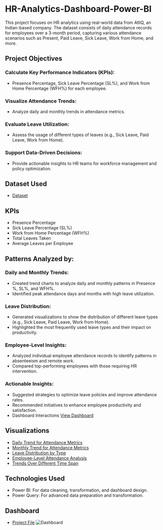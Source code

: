 # HR-Analytics-Dashboard-Power-BI
This project focuses on HR analytics using real-world data from AtliQ, an Indian-based company. The dataset consists of daily attendance records for employees over a 3-month period, capturing various attendance scenarios such as Present, Paid Leave, Sick Leave, Work from Home, and more.


## Project Objectives

 ### Calculate Key Performance Indicators (KPIs):
<ul>
    <li>Presence Percentage, Sick Leave Percentage (SL%), and Work from Home Percentage (WFH%) for each employee.</li>
</ul>

 ### Visualize Attendance Trends:
<ul>
    <li>Analyze daily and monthly trends in attendance metrics.</li>
</ul>

### Evaluate Leave Utilization:
<ul>
    <li>Assess the usage of different types of leaves (e.g., Sick Leave, Paid Leave, Work from Home).</li>
</ul>

 ### Support Data-Driven Decisions:
<ul>
    <li>Provide actionable insights to HR teams for workforce management and policy optimization.</li>
</ul>

## Dataset Used
- <a href="https://github.com/m-hamza-7/HR-Analytics-Dashboard-Power-BI/blob/main/Data%20Set%20Attendance%20Sheet%202022-2023.xlsx">Dataset</a>
## KPIs
<ul>
  <li>Presence Percentage</li>
  <li>Sick Leave Percentage (SL%)</li>
  <li>Work from Home Percentage (WFH%)</li>
  <li>Total Leaves Taken</li>
  <li>Average Leaves per Employee</li>
</ul>

## Patterns Analyzed by:

### Daily and Monthly Trends:
<ul>
  <li>Created trend charts to analyze daily and monthly patterns in Presence %, SL%, and WFH%.</li>
  <li>Identified peak attendance days and months with high leave utilization.</li>
</ul>

###  Leave Distribution:
<ul>
  <li>Generated visualizations to show the distribution of different leave types (e.g., Sick Leave, Paid Leave, Work from Home).</li>
  <li>Highlighted the most frequently used leave types and their impact on productivity.</li>
</ul>

### Employee-Level Insights:
<ul>
  <li>Analyzed individual employee attendance records to identify patterns in absenteeism and remote work.</li>
  <li>Compared top-performing employees with those requiring HR intervention.</li>
</ul>

### Actionable Insights:
<ul>
<li>Suggested strategies to optimize leave policies and improve attendance rates.</li>
<li>Recommended initiatives to enhance employee productivity and satisfaction.</li>
<li>Dashboard Interactions <a href="https://github.com/m-hamza-7/Data-Analysis-Dashboard/blob/main/MyDashboard.png">View Dashboard</a></li>
</ul>

## Visualizations
<ul>
  <li><a href="https://github.com/m-hamza-7/HR-Analytics-Dashboard-Power-BI/blob/main/daily%20basis%20%25age.png">Daily Trend for Attendance Metrics</a></li>
  <li><a href="https://github.com/m-hamza-7/HR-Analytics-Dashboard-Power-BI/blob/main/monthly%20basis%20%25age.png">Monthly Trend for Attendance Metrics</a></li>
  <li><a href="https://github.com/m-hamza-7/HR-Analytics-Dashboard-Power-BI/blob/main/Leave%20Distribution%20by%20Type.png">Leave Distribution by Type</a></li>
  <li><a href="https://github.com/m-hamza-7/HR-Analytics-Dashboard-Power-BI/blob/main/Employee-Level%20Attendance%20Analysis.png">Employee-Level Attendance Analysis</a></li>
  <li><a href="https://github.com/m-hamza-7/HR-Analytics-Dashboard-Power-BI/blob/main/Trends%20by%20Different%20Leave.png">Trends Over Different Time Span</a></li>
  
</ul>

## Technologies Used
- Power BI: For data cleaning, transformation, and dashboard design.
- Power Query: For advanced data preparation and transformation.

## Dashboard
- <a href="https://github.com/m-hamza-7/HR-Analytics-Dashboard-Power-BI/blob/main/HR%20Data%20Analytics%20Project.pbix">Project File</a>
![Dashboard](https://github.com/user-attachments/assets/f541e129-e72c-4212-988e-0c76ab8db87e)

